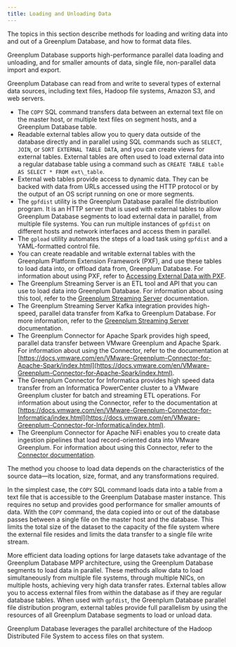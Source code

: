 ```yaml
---
title: Loading and Unloading Data 
---
```


The topics in this section describe methods for loading and writing data into and out of a Greenplum Database, and how to format data files.

Greenplum Database supports high-performance parallel data loading and unloading, and for smaller amounts of data, single file, non-parallel data import and export.

Greenplum Database can read from and write to several types of external data sources, including text files, Hadoop file systems, Amazon S3, and web servers.

-   The `COPY` SQL command transfers data between an external text file on the master host, or multiple text files on segment hosts, and a Greenplum Database table.
-   Readable external tables allow you to query data outside of the database directly and in parallel using SQL commands such as `SELECT`, `JOIN`, or `SORT EXTERNAL TABLE DATA`, and you can create views for external tables. External tables are often used to load external data into a regular database table using a command such as `CREATE TABLE table AS SELECT * FROM ext\_table`.
-   External web tables provide access to dynamic data. They can be backed with data from URLs accessed using the HTTP protocol or by the output of an OS script running on one or more segments.
-   The `gpfdist` utility is the Greenplum Database parallel file distribution program. It is an HTTP server that is used with external tables to allow Greenplum Database segments to load external data in parallel, from multiple file systems. You can run multiple instances of `gpfdist` on different hosts and network interfaces and access them in parallel.
-   The `gpload` utility automates the steps of a load task using `gpfdist` and a YAML-formatted control file.
-   You can create readable and writable external tables with the Greenplum Platform Extension Framework \(PXF\), and use these tables to load data into, or offload data from, Greenplum Database. For information about using PXF, refer to [Accessing External Data with PXF](../../external/pxf-overview.html).
-   The Greenplum Streaming Server is an ETL tool and API that you can use to load data into Greenplum Database. For information about using this tool, refer to the [Greenplum Streaming Server](https://docs.vmware.com/en/VMware-Greenplum-Streaming-Server/index.html) documentation.
-   The Greenplum Streaming Server Kafka integration provides high-speed, parallel data transfer from Kafka to Greenplum Database. For more information, refer to the [Greenplum Streaming Server](https://docs.vmware.com/en/VMware-Greenplum-Streaming-Server/index.html) documentation.
-   The Greenplum Connector for Apache Spark provides high speed, parallel data transfer between VMware Greenplum and Apache Spark. For information about using the Connector, refer to the documentation at [https://docs.vmware.com/en/VMware-Greenplum-Connector-for-Apache-Spark/index.html](https://docs.vmware.com/en/VMware-Greenplum-Connector-for-Apache-Spark/index.html).
-   The Greenplum Connector for Informatica provides high speed data transfer from an Informatica PowerCenter cluster to a VMware Greenplum cluster for batch and streaming ETL operations. For information about using the Connector, refer to the documentation at [https://docs.vmware.com/en/VMware-Greenplum-Connector-for-Informatica/index.html](https://docs.vmware.com/en/VMware-Greenplum-Connector-for-Informatica/index.html).
-   The Greenplum Connector for Apache NiFi enables you to create data ingestion pipelines that load record-oriented data into VMware Greenplum. For information about using this Connector, refer to the [Connector documentation](https://docs.vmware.com/en/VMware-Greenplum-Connector-for-Apache-NiFi/index.html).

The method you choose to load data depends on the characteristics of the source data—its location, size, format, and any transformations required.

In the simplest case, the `COPY` SQL command loads data into a table from a text file that is accessible to the Greenplum Database master instance. This requires no setup and provides good performance for smaller amounts of data. With the `COPY` command, the data copied into or out of the database passes between a single file on the master host and the database. This limits the total size of the dataset to the capacity of the file system where the external file resides and limits the data transfer to a single file write stream.

More efficient data loading options for large datasets take advantage of the Greenplum Database MPP architecture, using the Greenplum Database segments to load data in parallel. These methods allow data to load simultaneously from multiple file systems, through multiple NICs, on multiple hosts, achieving very high data transfer rates. External tables allow you to access external files from within the database as if they are regular database tables. When used with `gpfdist`, the Greenplum Database parallel file distribution program, external tables provide full parallelism by using the resources of all Greenplum Database segments to load or unload data.

Greenplum Database leverages the parallel architecture of the Hadoop Distributed File System to access files on that system.

